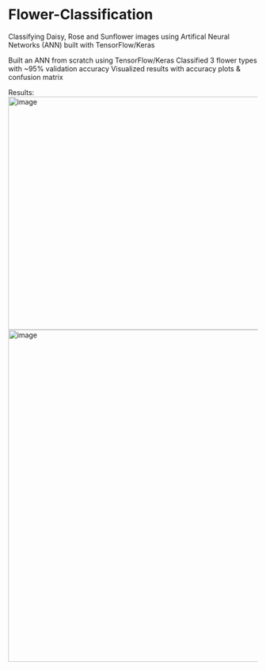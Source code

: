 # Flower-Classification
Classifying Daisy, Rose and Sunflower images using Artifical Neural Networks (ANN) built with TensorFlow/Keras


Built an ANN from scratch using TensorFlow/Keras
Classified 3 flower types with ~95% validation accuracy
Visualized results with accuracy plots & confusion matrix

Results:
<img width="997" height="471" alt="image" src="https://github.com/user-attachments/assets/b797711e-6417-4e6b-bd58-9aacb6304b8f" />
<img width="595" height="671" alt="image" src="https://github.com/user-attachments/assets/55aebf69-3837-43b5-ae0e-96fe80750ea7" />


